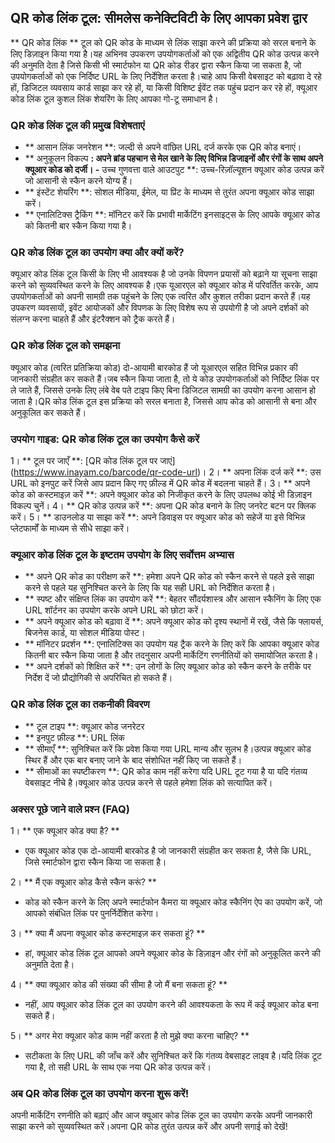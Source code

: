 ## QR कोड लिंक टूल: सीमलेस कनेक्टिविटी के लिए आपका प्रवेश द्वार

** QR कोड लिंक ** टूल को QR कोड के माध्यम से लिंक साझा करने की प्रक्रिया को सरल बनाने के लिए डिज़ाइन किया गया है।यह अभिनव उपकरण उपयोगकर्ताओं को एक अद्वितीय QR कोड उत्पन्न करने की अनुमति देता है जिसे किसी भी स्मार्टफोन या QR कोड रीडर द्वारा स्कैन किया जा सकता है, जो उपयोगकर्ताओं को एक निर्दिष्ट URL के लिए निर्देशित करता है।चाहे आप किसी वेबसाइट को बढ़ावा दे रहे हों, डिजिटल व्यवसाय कार्ड साझा कर रहे हों, या किसी विशिष्ट ईवेंट तक पहुंच प्रदान कर रहे हों, क्यूआर कोड लिंक टूल कुशल लिंक शेयरिंग के लिए आपका गो-टू समाधान है।

### QR कोड लिंक टूल की प्रमुख विशेषताएं
- ** आसान लिंक जनरेशन **: जल्दी से अपने वांछित URL दर्ज करके एक QR कोड बनाएं।
- ** अनुकूलन विकल्प **: अपने ब्रांड पहचान से मेल खाने के लिए विभिन्न डिजाइनों और रंगों के साथ अपने क्यूआर कोड को दर्जी।
-** उच्च गुणवत्ता वाले आउटपुट **: उच्च-रिज़ॉल्यूशन क्यूआर कोड उत्पन्न करें जो आसानी से स्कैन करने योग्य हैं।
- ** इंस्टेंट शेयरिंग **: सोशल मीडिया, ईमेल, या प्रिंट के माध्यम से तुरंत अपना क्यूआर कोड साझा करें।
- ** एनालिटिक्स ट्रैकिंग **: मॉनिटर करें कि प्रभावी मार्केटिंग इनसाइट्स के लिए आपके क्यूआर कोड को कितनी बार स्कैन किया गया है।

### QR कोड लिंक टूल का उपयोग क्या और क्यों करें?
क्यूआर कोड लिंक टूल किसी के लिए भी आवश्यक है जो उनके विपणन प्रयासों को बढ़ाने या सूचना साझा करने को सुव्यवस्थित करने के लिए आवश्यक है।एक यूआरएल को क्यूआर कोड में परिवर्तित करके, आप उपयोगकर्ताओं को अपनी सामग्री तक पहुंचने के लिए एक त्वरित और कुशल तरीका प्रदान करते हैं।यह उपकरण व्यवसायों, इवेंट आयोजकों और विपणक के लिए विशेष रूप से उपयोगी है जो अपने दर्शकों को संलग्न करना चाहते हैं और इंटरैक्शन को ट्रैक करते हैं।

### QR कोड लिंक टूल को समझना
क्यूआर कोड (त्वरित प्रतिक्रिया कोड) दो-आयामी बारकोड हैं जो यूआरएल सहित विभिन्न प्रकार की जानकारी संग्रहीत कर सकते हैं।जब स्कैन किया जाता है, तो ये कोड उपयोगकर्ताओं को निर्दिष्ट लिंक पर ले जाते हैं, जिससे उनके लिए लंबे वेब पते टाइप किए बिना डिजिटल सामग्री का उपयोग करना आसान हो जाता है।QR कोड लिंक टूल इस प्रक्रिया को सरल बनाता है, जिससे आप कोड को आसानी से बना और अनुकूलित कर सकते हैं।

### उपयोग गाइड: QR कोड लिंक टूल का उपयोग कैसे करें
1। ** टूल पर जाएँ **: [QR कोड लिंक टूल पर जाएं] (https://www.inayam.co/barcode/qr-code-url)।
2। ** अपना लिंक दर्ज करें **: उस URL को इनपुट करें जिसे आप प्रदान किए गए फ़ील्ड में QR कोड में बदलना चाहते हैं।
3। ** अपने कोड को कस्टमाइज़ करें **: अपने क्यूआर कोड को निजीकृत करने के लिए उपलब्ध कोई भी डिज़ाइन विकल्प चुनें।
4। ** QR कोड उत्पन्न करें **: अपना QR कोड बनाने के लिए जनरेट बटन पर क्लिक करें।
5। ** डाउनलोड या साझा करें **: अपने डिवाइस पर क्यूआर कोड को सहेजें या इसे विभिन्न प्लेटफार्मों के माध्यम से सीधे साझा करें।

### क्यूआर कोड लिंक टूल के इष्टतम उपयोग के लिए सर्वोत्तम अभ्यास
- ** अपने QR कोड का परीक्षण करें **: हमेशा अपने QR कोड को स्कैन करने से पहले इसे साझा करने से पहले यह सुनिश्चित करने के लिए कि यह सही URL को निर्देशित करता है।
- ** स्पष्ट और संक्षिप्त लिंक का उपयोग करें **: बेहतर सौंदर्यशास्त्र और आसान स्कैनिंग के लिए एक URL शॉर्टनर का उपयोग करके अपने URL को छोटा करें।
- ** अपने क्यूआर कोड को बढ़ावा दें **: अपने क्यूआर कोड को दृश्य स्थानों में रखें, जैसे कि फ्लायर्स, बिजनेस कार्ड, या सोशल मीडिया पोस्ट।
- ** मॉनिटर प्रदर्शन **: एनालिटिक्स का उपयोग यह ट्रैक करने के लिए करें कि आपका क्यूआर कोड कितनी बार स्कैन किया जाता है और तदनुसार अपनी मार्केटिंग रणनीतियों को समायोजित करता है।
- ** अपने दर्शकों को शिक्षित करें **: उन लोगों के लिए क्यूआर कोड को स्कैन करने के तरीके पर निर्देश दें जो प्रौद्योगिकी से अपरिचित हो सकते हैं।

### QR कोड लिंक टूल का तकनीकी विवरण
- ** टूल टाइप **: क्यूआर कोड जनरेटर
- ** इनपुट फ़ील्ड **: URL लिंक
- ** सीमाएँ **: सुनिश्चित करें कि प्रवेश किया गया URL मान्य और सुलभ है।उत्पन्न क्यूआर कोड स्थिर हैं और एक बार बनाए जाने के बाद संशोधित नहीं किए जा सकते हैं।
- ** सीमाओं का स्पष्टीकरण **: QR कोड काम नहीं करेगा यदि URL टूट गया है या यदि गंतव्य वेबसाइट नीचे है।क्यूआर कोड उत्पन्न करने से पहले हमेशा लिंक को सत्यापित करें।

### अक्सर पूछे जाने वाले प्रश्न (FAQ)

1। ** एक क्यूआर कोड क्या है? **
- एक क्यूआर कोड एक दो-आयामी बारकोड है जो जानकारी संग्रहीत कर सकता है, जैसे कि URL, जिसे स्मार्टफोन द्वारा स्कैन किया जा सकता है।

2। ** मैं एक क्यूआर कोड कैसे स्कैन करूं? **
- कोड को स्कैन करने के लिए अपने स्मार्टफोन कैमरा या क्यूआर कोड स्कैनिंग ऐप का उपयोग करें, जो आपको संबंधित लिंक पर पुनर्निर्देशित करेगा।

3। ** क्या मैं अपना क्यूआर कोड कस्टमाइज़ कर सकता हूं? **
- हां, क्यूआर कोड लिंक टूल आपको अपने क्यूआर कोड के डिज़ाइन और रंगों को अनुकूलित करने की अनुमति देता है।

4। ** क्या क्यूआर कोड की संख्या की सीमा है जो मैं बना सकता हूं? **
- नहीं, आप क्यूआर कोड लिंक टूल का उपयोग करने की आवश्यकता के रूप में कई क्यूआर कोड बना सकते हैं।

5। ** अगर मेरा क्यूआर कोड काम नहीं करता है तो मुझे क्या करना चाहिए? **
- सटीकता के लिए URL की जाँच करें और सुनिश्चित करें कि गंतव्य वेबसाइट लाइव है।यदि लिंक टूट गया है, तो सही URL के साथ एक नया QR कोड उत्पन्न करें।

### अब QR कोड लिंक टूल का उपयोग करना शुरू करें!
अपनी मार्केटिंग रणनीति को बढ़ाएं और आज क्यूआर कोड लिंक टूल का उपयोग करके अपनी जानकारी साझा करने को सुव्यवस्थित करें।अपना QR कोड तुरंत उत्पन्न करें और अपनी सगाई को देखें!